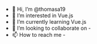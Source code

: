 - 👋 Hi, I’m @thomasa19
- 👀 I’m interested in Vue.js
- 🌱 I’m currently learning Vue.js
- 💞️ I’m looking to collaborate on -
- 📫 How to reach me -

<!---
thomasa19/thomasa19 is a ✨ special ✨ repository because its `README.md` (this file) appears on your GitHub profile.
You can click the Preview link to take a look at your changes.
--->
